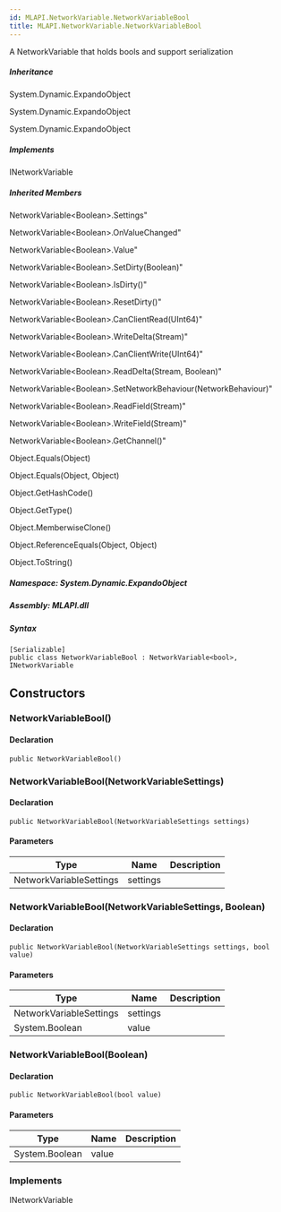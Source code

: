 ```yaml
---  
id: MLAPI.NetworkVariable.NetworkVariableBool  
title: MLAPI.NetworkVariable.NetworkVariableBool  
---
```


<div class="markdown level0 summary">

A NetworkVariable that holds bools and support serialization

</div>

<div class="markdown level0 conceptual">

</div>

<div class="inheritance">

##### Inheritance

<div class="level0">

System.Dynamic.ExpandoObject

</div>

<div class="level1">

System.Dynamic.ExpandoObject

</div>

<div class="level2">

System.Dynamic.ExpandoObject

</div>

</div>

<div classs="implements">

##### Implements

<div>

INetworkVariable

</div>

</div>

<div class="inheritedMembers">

##### Inherited Members

<div>

NetworkVariable&lt;Boolean&gt;.Settings"

</div>

<div>

NetworkVariable&lt;Boolean&gt;.OnValueChanged"

</div>

<div>

NetworkVariable&lt;Boolean&gt;.Value"

</div>

<div>

NetworkVariable&lt;Boolean&gt;.SetDirty(Boolean)"

</div>

<div>

NetworkVariable&lt;Boolean&gt;.IsDirty()"

</div>

<div>

NetworkVariable&lt;Boolean&gt;.ResetDirty()"

</div>

<div>

NetworkVariable&lt;Boolean&gt;.CanClientRead(UInt64)"

</div>

<div>

NetworkVariable&lt;Boolean&gt;.WriteDelta(Stream)"

</div>

<div>

NetworkVariable&lt;Boolean&gt;.CanClientWrite(UInt64)"

</div>

<div>

NetworkVariable&lt;Boolean&gt;.ReadDelta(Stream, Boolean)"

</div>

<div>

NetworkVariable&lt;Boolean&gt;.SetNetworkBehaviour(NetworkBehaviour)"

</div>

<div>

NetworkVariable&lt;Boolean&gt;.ReadField(Stream)"

</div>

<div>

NetworkVariable&lt;Boolean&gt;.WriteField(Stream)"

</div>

<div>

NetworkVariable&lt;Boolean&gt;.GetChannel()"

</div>

<div>

Object.Equals(Object)

</div>

<div>

Object.Equals(Object, Object)

</div>

<div>

Object.GetHashCode()

</div>

<div>

Object.GetType()

</div>

<div>

Object.MemberwiseClone()

</div>

<div>

Object.ReferenceEquals(Object, Object)

</div>

<div>

Object.ToString()

</div>

</div>

##### **Namespace**: System.Dynamic.ExpandoObject

##### **Assembly**: MLAPI.dll

##### Syntax

    [Serializable]
    public class NetworkVariableBool : NetworkVariable<bool>, INetworkVariable

## Constructors 

### NetworkVariableBool()

<div class="markdown level1 summary">

</div>

<div class="markdown level1 conceptual">

</div>

#### Declaration

    public NetworkVariableBool()

### NetworkVariableBool(NetworkVariableSettings)

<div class="markdown level1 summary">

</div>

<div class="markdown level1 conceptual">

</div>

#### Declaration

    public NetworkVariableBool(NetworkVariableSettings settings)

#### Parameters

| Type                    | Name     | Description |
|-------------------------|----------|-------------|
| NetworkVariableSettings | settings |             |

### NetworkVariableBool(NetworkVariableSettings, Boolean)

<div class="markdown level1 summary">

</div>

<div class="markdown level1 conceptual">

</div>

#### Declaration

    public NetworkVariableBool(NetworkVariableSettings settings, bool value)

#### Parameters

| Type                    | Name     | Description |
|-------------------------|----------|-------------|
| NetworkVariableSettings | settings |             |
| System.Boolean          | value    |             |

### NetworkVariableBool(Boolean)

<div class="markdown level1 summary">

</div>

<div class="markdown level1 conceptual">

</div>

#### Declaration

    public NetworkVariableBool(bool value)

#### Parameters

| Type           | Name  | Description |
|----------------|-------|-------------|
| System.Boolean | value |             |

### Implements

<div>

INetworkVariable

</div>
